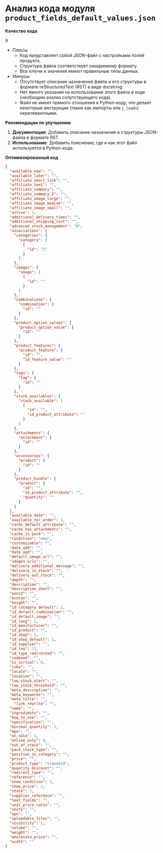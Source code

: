 # Анализ кода модуля `product_fields_default_values.json`

**Качество кода**

9
-   Плюсы
    -   Код представляет собой JSON-файл с настройками полей продукта.
    -   Структура файла соответствует ожидаемому формату.
    -   Все ключи и значения имеют правильные типы данных.
-   Минусы
    -   Отсутствует описание назначения файла и его структуры в формате reStructuredText (RST) в виде docstring.
    -   Нет явного указания на использование этого файла в коде (необходим анализ сопутствующего кода).
    -   Файл не имеет прямого отношения к Python-коду, что делает некоторые инструкции (такие как импорты или `j_loads`) нерелевантными.

**Рекомендации по улучшению**

1.  **Документация**: Добавить описание назначения и структуры JSON-файла в формате RST.
2.  **Использование**: Добавить пояснение, где и как этот файл используется в Python-коде.

**Оптимизированный код**

```json
{
  "available_now": "",
  "available_later": "",
  "affiliate_short_link": "",
  "affiliate_text": "",
  "affiliate_summary": "",
  "affiliate_summary_2": "",
  "affiliate_image_large": "",
  "affiliate_image_medium": "",
  "affiliate_image_small": "",
  "active": 1,
  "additional_delivery_times": "",
  "additional_shipping_cost": "",
  "advanced_stock_management": "0",
  "associations": {
    "categories": {
      "category": [
        {
          "id": "2"
        }
      ]
    },
    "images": {
      "image": [
        {
          "id": ""
        }
      ]
    },
    "combinations": {
      "combination": {
        "id": ""
      }
    },
    "product_option_values": {
      "product_option_value": {
        "id": ""
      }
    },
    "product_features": {
      "product_feature": {
        "id": "",
        "id_feature_value": ""
      }
    },
    "tags": {
      "tag": {
        "id": ""
      }
    },
    "stock_availables": {
      "stock_available": [
        {
          "id": "",
          "id_product_attribute": ""
        }
      ]
    },
    "attachments": {
      "attachment": {
        "id": ""
      }
    },
    "accessories": {
      "product": {
        "id": ""
      }
    },
    "product_bundle": {
      "product": {
        "id": "",
        "id_product_attribute": "",
        "quantity": ""
      }
    }
  },
  "available_date": "",
  "available_for_order": 1,
  "cache_default_attribute": "",
  "cache_has_attachments": "",
  "cache_is_pack": "",
  "condition": "new",
  "customizable": "",
  "date_add": "",
  "date_upd": "",
  "default_image_url": "",
  "images_urls": "",
  "delivery_additional_message": "",
  "delivery_in_stock": "",
  "delivery_out_stock": "",
  "depth": "",
  "description": "",
  "description_short": "",
  "ean13": "",
  "ecotax": "",
  "height": "",
  "id_category_default": 2,
  "id_default_combination": "",
  "id_default_image": "",
  "id_lang": 1,
  "id_manufacturer": "",
  "id_product": "",
  "id_shop": 1,
  "id_shop_default": 1,
  "id_supplier": "",
  "id_tax": 13,
  "id_type_redirected": "",
  "indexed": "",
  "is_virtual": 0,
  "isbn": "",
  "locale": "",
  "location": "",
  "low_stock_alert": "",
  "low_stock_threshold": "",
  "meta_description": "",
  "meta_keywords": "",
  "meta_title": "",
    "link_rewrite": "",
  "name": "",
  "ingredients": "",
  "how_to_use": "",
  "specification": "",
  "minimal_quantity": 1,
  "mpn": "",
  "on_sale": 1,
  "online_only": 0,
  "out_of_stock": "",
  "pack_stock_type": "",
  "position_in_category": "",
  "price": "",
  "product_type": "standard",
  "quantity_discount": "",
  "redirect_type": "",
  "reference": "",
  "show_condition": 1,
  "show_price": 1,
  "state": 1,
  "supplier_reference": "",
  "text_fields": "",
  "unit_price_ratio": "",
  "unity": "",
  "upc": "",
  "uploadable_files": "",
  "visibility": 1,
  "volume": "",
  "weight": "",
  "wholesale_price": "",
  "width": ""
}
```